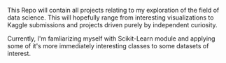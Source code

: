 This Repo will contain all projects relating to my exploration of the field of data science. This will hopefully range from interesting visualizations to Kaggle submissions and projects driven purely by independent curiosity.

Currently, I'm famliarizing myself with Scikit-Learn module and applying some of it's more immediately interesting classes to some datasets of interest.

